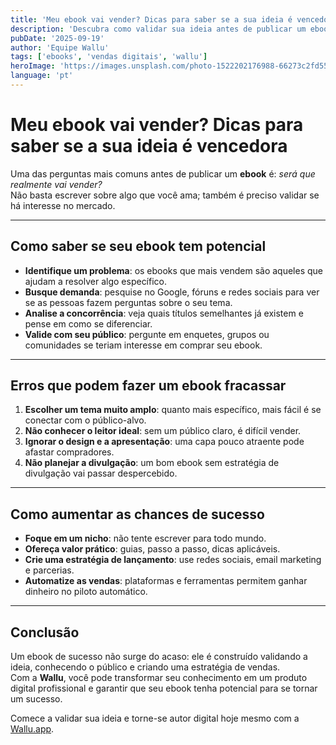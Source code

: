 ```yaml
---
title: 'Meu ebook vai vender? Dicas para saber se a sua ideia é vencedora'
description: 'Descubra como validar sua ideia antes de publicar um ebook e garantir que ela tenha potencial de vendas.'
pubDate: '2025-09-19'
author: 'Equipe Wallu'
tags: ['ebooks', 'vendas digitais', 'wallu']
heroImage: 'https://images.unsplash.com/photo-1522202176988-66273c2fd55f?w=800&h=400&fit=crop'
language: 'pt'
---
```


# Meu ebook vai vender? Dicas para saber se a sua ideia é vencedora

Uma das perguntas mais comuns antes de publicar um **ebook** é: *será que realmente vai vender?*  
Não basta escrever sobre algo que você ama; também é preciso validar se há interesse no mercado.

---

## Como saber se seu ebook tem potencial

- **Identifique um problema**: os ebooks que mais vendem são aqueles que ajudam a resolver algo específico.  
- **Busque demanda**: pesquise no Google, fóruns e redes sociais para ver se as pessoas fazem perguntas sobre o seu tema.  
- **Analise a concorrência**: veja quais títulos semelhantes já existem e pense em como se diferenciar.  
- **Valide com seu público**: pergunte em enquetes, grupos ou comunidades se teriam interesse em comprar seu ebook.

---

## Erros que podem fazer um ebook fracassar

1. **Escolher um tema muito amplo**: quanto mais específico, mais fácil é se conectar com o público-alvo.  
2. **Não conhecer o leitor ideal**: sem um público claro, é difícil vender.  
3. **Ignorar o design e a apresentação**: uma capa pouco atraente pode afastar compradores.  
4. **Não planejar a divulgação**: um bom ebook sem estratégia de divulgação vai passar despercebido.

---

## Como aumentar as chances de sucesso

- **Foque em um nicho**: não tente escrever para todo mundo.  
- **Ofereça valor prático**: guias, passo a passo, dicas aplicáveis.  
- **Crie uma estratégia de lançamento**: use redes sociais, email marketing e parcerias.  
- **Automatize as vendas**: plataformas e ferramentas permitem ganhar dinheiro no piloto automático.

---

## Conclusão

Um ebook de sucesso não surge do acaso: ele é construído validando a ideia, conhecendo o público e criando uma estratégia de vendas.  
Com a **Wallu**, você pode transformar seu conhecimento em um produto digital profissional e garantir que seu ebook tenha potencial para se tornar um sucesso.

Comece a validar sua ideia e torne-se autor digital hoje mesmo com a [Wallu.app](https://wallu.app).